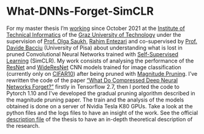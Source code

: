 # What-DNNs-Forget-SimCLR

For my master thesis I’m [working](https://graz.pure.elsevier.com/en/persons/francesco-corti) since October 2021 at the [Institute of Technical Informatics](https://www.tugraz.at/en/institutes/iti/home/) of the [Graz University of Technology](https://www.tugraz.at/home/) under the supervision of [Prof. Olga Saukh](http://www.olgasaukh.com/), [Rahim Entezari](https://rahimentezari.github.io/) and co-supervised by [Prof. Davide Bacciu](http://pages.di.unipi.it/bacciu/) (University of Pisa) about understanding what is lost in pruned Convolutional Neural Networks trained with [Self-Supervised Learning](https://arxiv.org/pdf/2002.05709.pdf) (SimCLR). My work consists of analysing the performance of the [ResNet](https://arxiv.org/pdf/1512.03385.pdf) and [WideResNet](https://arxiv.org/pdf/1605.07146.pdf) CNN models trained for image classification (currently only on [CIFAR10](https://www.cs.toronto.edu/~kriz/cifar.html)) after being pruned with [Magnitude Pruning](https://arxiv.org/pdf/1710.01878.pdf). I’ve rewritten the code of the paper [“What Do Compressed Deep Neural Networks Forget?”](https://arxiv.org/abs/1911.05248) firstly in Tensorflow 2.7, then I ported the code to Pytorch 1.10 and I've developed the gradual pruning algorithm described in the magnitude pruning paper. The train and the analysis of the models obtained is done on a server of Nvidia Tesla K80 GPUs. Take a look at the python files and the logs files to have an insight of the work. See the official [description file](https://github.com/FraCorti/What-DNNs-Forget-SimCLR/blob/main/2021_What_Is_Lost_in_Compressed_Unsupervised_Trained_Models_.pdf) of the thesis to have an in-depth theoretical description of the research.  